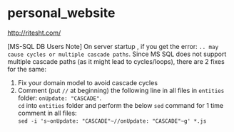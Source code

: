 # personal_website
http://ritesht.com/


[MS-SQL DB Users Note] On server startup , if you get the error: `.. may cause cycles or multiple cascade paths`. Since
MS SQL does not support multiple cascade paths (as it might lead to cycles/loops), there are 2 fixes for the same:
1. Fix your domain model to avoid cascade cycles
2. Comment (put `//` at beginning) the following line in all files in `entities` folder: `onUpdate: "CASCADE"`.<br/>
`cd` into `entities` folder and perform the below `sed` command for 1 time comment in all files:<br/>
`sed -i 's~onUpdate: "CASCADE"~//onUpdate: "CASCADE"~g' *.js`<br/>
